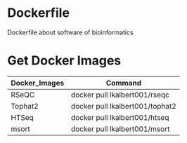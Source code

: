 # Dockerfile
Dockerfile about software of bioinformatics 
# Get Docker Images
Docker_Images | Command
---|---
RSeQC | docker pull lkalbert001/rseqc
Tophat2 | docker pull lkalbert001/tophat2    
HTSeq | docker pull lkalbert001/htseq
msort | docker pull lkalbert001/msort
